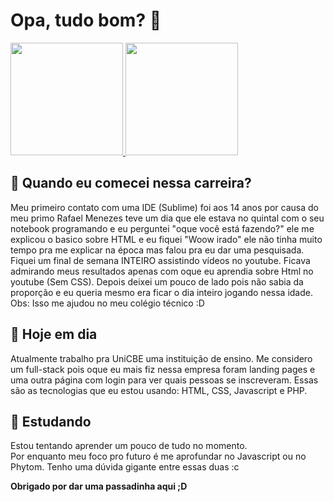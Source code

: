 # Opa, tudo bom? 👋
<div>
  <a href="#">
  <img height="180em" src="https://github-readme-stats.vercel.app/api?username=JeannFelipe&show_icons=true&theme=tokyonight&icon_color=white"/>
  <img height="180em" src="https://github-readme-stats.vercel.app/api/top-langs/?username=JeannFelipe&layout=compact&theme=tokyonight"/>
  </a>
</div>

## 💬 Quando eu comecei nessa carreira?
Meu primeiro contato com uma IDE (Sublime) foi aos 14 anos por causa do meu primo Rafael Menezes teve um dia que ele estava no quintal com o seu notebook programando e eu perguntei "oque você está fazendo?" ele me explicou o basico sobre HTML e eu fiquei "Woow irado" ele não tinha muito tempo pra me explicar na época mas falou pra eu dar uma pesquisada. Fiquei um final de semana INTEIRO assistindo vídeos no youtube. Ficava admirando meus resultados apenas com oque eu aprendia sobre Html no youtube (Sem CSS). Depois deixei um pouco de lado pois não sabia da proporção e eu queria mesmo era ficar o dia inteiro jogando nessa idade. 
<br/>Obs: Isso me ajudou no meu colégio técnico :D
## 🔭 Hoje em dia
Atualmente trabalho pra UniCBE uma instituição de ensino. Me considero um full-stack pois oque eu mais fiz nessa empresa foram landing pages e uma outra página com login para ver quais pessoas se inscreveram. Essas são as tecnologias que eu estou usando: HTML, CSS, Javascript e PHP.
## 🌱 Estudando
Estou tentando aprender um pouco de tudo no momento.
<br/>
Por enquanto meu foco pro futuro é me aprofundar no Javascript ou no Phytom. Tenho uma dúvida gigante entre essas duas :c



<b>Obrigado por dar uma passadinha aqui ;D</b>
